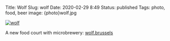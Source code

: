 Title: Wolf
Slug: wolf
Date: 2020-02-29 8:49
Status: published
Tags: photo, food, beer
image: {photo}wolf.jpg

[![wolf]({photo}wolf.jpg "wolf")]({static}/pic/wolf.jpg)

A new food court with microbrewery: [wolf.brussels](https://wolf.brussels)
